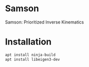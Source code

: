 # Samson
Samson: Prioritized Inverse Kinematics

# Installation

```bash
apt install ninja-build
apt install libeigen3-dev
```